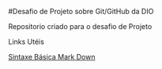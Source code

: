 #Desafio de Projeto sobre Git/GitHub da DIO

Repositorio criado para o desafio de Projeto

Links Utéis

[Sintaxe Básica Mark Down](https://www.markdownguide.org/getting-started/)
